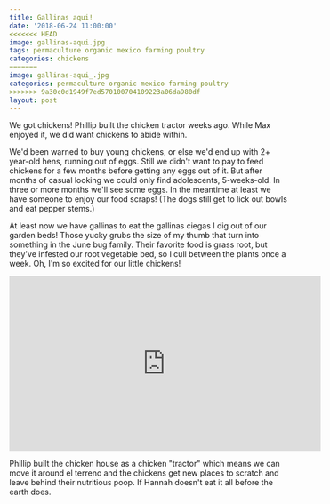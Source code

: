 ```yaml
---
title: Gallinas aqui!
date: '2018-06-24 11:00:00'
<<<<<<< HEAD
image: gallinas-aqui.jpg
tags: permaculture organic mexico farming poultry
categories: chickens
=======
image: gallinas-aqui_.jpg
categories: permaculture organic mexico farming poultry
>>>>>>> 9a30c0d1949f7ed570100704109223a06da980df
layout: post
---
```


We got chickens! Phillip built the chicken tractor weeks ago. While Max enjoyed it, we did want chickens to abide within.

We'd been warned to buy young chickens, or else we'd end up with 2+ year-old hens, running out of eggs. Still we didn't want to pay to feed chickens for a few months before getting any eggs out of it. But after months of casual looking we could only find adolescents, 5-weeks-old. In three or more months we'll see some eggs.
In the meantime at least we have someone to enjoy our food scraps! (The dogs still get to lick out bowls and eat pepper stems.)

At least now we have gallinas to eat the gallinas ciegas I dig out of our garden beds! Those yucky grubs the size of my thumb that turn into something in the June bug family. Their favorite food is grass root, but they've infested our root vegetable bed, so I cull between the plants once a week. Oh, I'm so excited for our little chickens!
<iframe width="560" height="315" src="https://www.youtube.com/embed/wALCfp6xmyQ" frameborder="0" allow="autoplay; encrypted-media" allowfullscreen></iframe>

Phillip built the chicken house as a chicken "tractor" which means we can move it around el terreno and the chickens get new places to scratch and leave behind their nutritious poop. If Hannah doesn't eat it all before the earth does.
